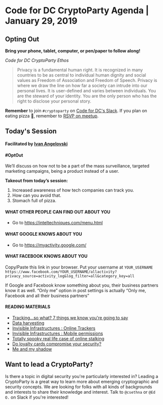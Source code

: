 # Code for DC CryptoParty Agenda | January 29, 2019
## Opting Out
**Bring your phone, tablet, computer, or pen/paper to follow along!**

_Code for DC CryptoParty Ethos_
> Privacy is a fundamental human right. It is recognized in many countries to be as central to individual human dignity and social values as Freedom of Association and Freedom of Speech. Privacy is where we draw the line on how far a society can intrude into our personal lives. It is user-defined and varies between individuals. You are the steward of your identity. You are the only person who has the right to disclose your personal story.

**Remember** to join `#cryptoparty` on [Code for DC's Slack](https://codefordc.org/resources/slack.html). If you plan on eating pizza 🍕, remember to [RSVP on meetup](https://www.meetup.com/Code-for-DC/events/).

## Today's Session
#### Facilitated by [Ivan Angelovski](#)
#### #OptOut
We’ll discuss on how not to be a part of the mass surveillance, targeted marketing campaigns, being a product instead of a user.

**Takeout from today’s session:**
1. Increased awareness of how tech companies can track you.
2. How can you avoid that.
3. Stomach full of pizza.

#### WHAT OTHER PEOPLE CAN FIND OUT ABOUT YOU
- Go to https://inteltechniques.com/menu.html

#### WHAT GOOGLE KNOWS ABOUT YOU
- Go to https://myactivity.google.com/   

#### WHAT FACEBOOK KNOWS ABOUT YOU
Copy/Paste this link in your browser. Put your username at `YOUR_USERNAME`
`https://www.facebook.com/YOUR_USERNAME/allactivity?privacy_source=activity_log&log_filter=all&category_key=all`

If Google and Facebook know something about you, their business partners know it as well.
“Only me” option in post settings is actually “Only me, Facebook and all their business partners”

#### READING MATERIALS
- [Tracking...so what? 7 things we know you're going to say](https://myshadow.org/tracking-so-what)
- [Data harvesting](https://labs.rs/en/facebook-algorithmic-factory-immaterial-labour-and-data-harvesting/ )
- [Invisible Infrastructures : Online Trackers](https://labs.rs/en/invisible-infrastructures-online-trackers/ )
- [Invisible Infrastructures : Mobile permissions](https://labs.rs/en/invisible-infrastructures-mobile-permissions/ )
- [Totally spooky real life case of online stalking](https://www.justice.gov/opa/press-release/file/1001841/download )
- [Do loyalty cards compromise your security?](https://us.norton.com/internetsecurity-privacy-do-loyalty-cards-compromise-your-security.html )
- [Me and my shadow](https://myshadow.org/ )

## Want to lead a CryptoParty?
Is there a topic in digital security you're particularly interested in? Leading a CryptoParty is a great way to learn more about emerging cryptographic and security concepts. We are looking for folks with all kinds of backgrounds and interests to share their knowledge and interest. Talk to `@csethna` or `@Ed O.` on Slack if you're interested!
